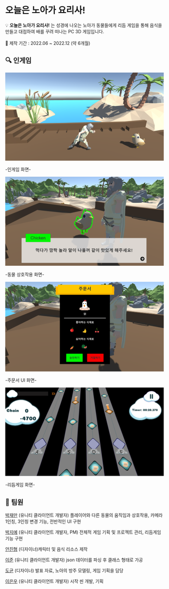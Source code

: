 # 오늘은 노아가 요리사!

💡 **오늘은 노아가 요리사!** 는 성경에 나오는 노아가 동물들에게 리듬 게임을 통해 음식을 만들고 대접하여 배를 꾸려 떠나는 PC 3D 게임입니다.<br>
<br>
📆 제작 기간 : 2022.06 ~ 2022.12 (약 6개월)

## 🔍 인게임

<img src="Docs/Untitled.png">

-인게임 화면-

<img src="Docs/Untitled 1.png">

-동물 상호작용 화면-

<img src="Docs/Untitled 2.png">

-주문서 UI 화면-

<img src="Docs/Untitled 3.png">

-리듬게임 화면-

## 👥 팀원

[박재만](https://github.com/qkrwoaks) (유니티 클라이언트 개발자) 플레이어와 다른 동물의 움직임과 상호작용, 카메라 1인칭, 3인칭 변경 기능, 전반적인 UI 구현

[박지예](https://github.com/jiye-stingray) (유니티 클라이언트 개발자, PM) 전체적 게임 기획 및 프로젝트 관리, 리듬게임 기능 구현 

[안진형](https://github.com/an2434) (디자이너)캐릭터 및 음식 리소스 제작

[이준](https://github.com/Jun29785) (유니티 클라이언트 개발자) json 데이터를 파싱 후 클래스 형태로 가공

[도균](https://github.com/DOK0706) (디자이너) 발표 자료, 노아의 방주 모델링, 게임 기획을 담당

[이은우](https://github.com/orgs/Indistars/people/lew0205) (유니티 클라이언트 개발자) 시작 씬 개발, 기획
